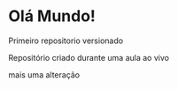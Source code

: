 # Olá Mundo!
 Primeiro repositorio versionado

  Repositório criado durante uma aula ao vivo

mais uma alteração

